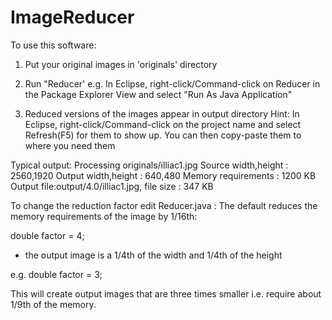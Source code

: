 ImageReducer
============

To use this software:

1. Put your original images in 'originals' directory

2. Run "Reducer'
e.g. In Eclipse, right-click/Command-click on Reducer in the Package Explorer View and select "Run As Java Application"

3. Reduced versions of the images appear in output directory
Hint: In Eclipse, right-click/Command-click on the project name and select Refresh(F5) for them to show up.
You can then copy-paste them to where you need them

Typical output:
Processing originals/illiac1.jpg
Source width,height : 2560,1920
Output width,height : 640,480
Memory requirements : 1200 KB
Output file:output/4.0/illiac1.jpg, file size : 347 KB


To change the reduction factor edit Reducer.java :
The default reduces the memory requirements of the image by 1/16th:

double factor = 4; 

- the output image is a 1/4th of the width and 1/4th of the height

e.g.
double factor = 3;

This will create output images that are three times smaller
i.e. require about 1/9th of the memory.
